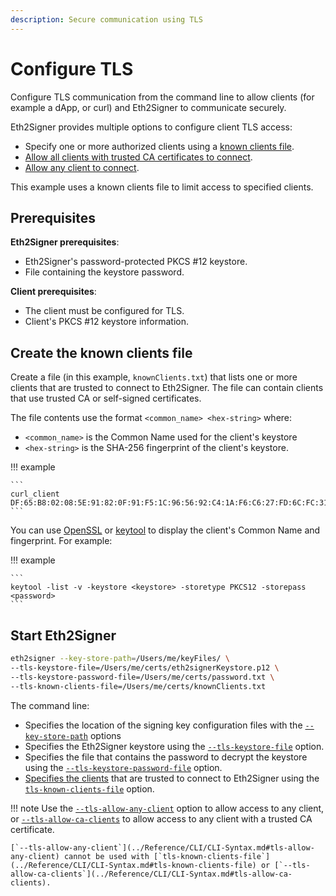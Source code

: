 ```yaml
---
description: Secure communication using TLS
---
```


# Configure TLS

Configure TLS communication from the command line to allow clients (for example a dApp, or curl)
and Eth2Signer to communicate securely.

Eth2Signer provides multiple options to configure client TLS access:

* Specify one or more authorized clients using a [known clients file](#create-the-known-clients-file).
* [Allow all clients with trusted CA certificates to connect].
* [Allow any client to connect].

This example uses a known clients file to limit access to specified clients.

## Prerequisites

**Eth2Signer prerequisites**:

* Eth2Signer's password-protected PKCS #12 keystore.
* File containing the keystore password.

**Client prerequisites**:

* The client must be configured for TLS.
* Client's PKCS #12 keystore information.

## Create the known clients file

Create a file (in this example, `knownClients.txt`) that lists one or more clients
that are trusted to connect to Eth2Signer. The file can contain clients that use trusted CA
or self-signed certificates.

The file contents use the format `<common_name> <hex-string>` where:

* `<common_name>` is the Common Name used for the client's keystore
* `<hex-string>` is the SHA-256 fingerprint of the client's keystore.

!!! example

    ```
    curl_client DF:65:B8:02:08:5E:91:82:0F:91:F5:1C:96:56:92:C4:1A:F6:C6:27:FD:6C:FC:31:F2:BB:90:17:22:59:5B:50
    ```

You can use [OpenSSL](https://www.openssl.org/) or
[keytool](https://docs.oracle.com/javase/6/docs/technotes/tools/solaris/keytool.html)
to display the client's Common Name and fingerprint. For example:

!!! example

    ```
    keytool -list -v -keystore <keystore> -storetype PKCS12 -storepass <password>
    ```

## Start Eth2Signer

```bash
eth2signer --key-store-path=/Users/me/keyFiles/ \
--tls-keystore-file=/Users/me/certs/eth2signerKeystore.p12 \
--tls-keystore-password-file=/Users/me/certs/password.txt \
--tls-known-clients-file=/Users/me/certs/knownClients.txt
```

The command line:

* Specifies the location of the signing key configuration files
    with the [`--key-store-path`](../Reference/CLI/CLI-Syntax.md#key-store-path) options
* Specifies the Eth2Signer keystore using the
    [`--tls-keystore-file`](../Reference/CLI/CLI-Syntax.md#tls-keystore-file) option.
* Specifies the file that contains the password to decrypt the keystore using the
    [`--tls-keystore-password-file`](../Reference/CLI/CLI-Syntax.md#tls-keystore-password-file) option.
* [Specifies the clients](#create-the-known-clients-file) that are trusted to connect to Eth2Signer
    using the [`tls-known-clients-file`](../Reference/CLI/CLI-Syntax.md#tls-known-clients-file) option.

!!! note
    Use the [`--tls-allow-any-client`](../Reference/CLI/CLI-Syntax.md#tls-allow-any-client) option to allow
    access to any client, or [`--tls-allow-ca-clients`](../Reference/CLI/CLI-Syntax.md#tls-allow-ca-clients)
    to allow access to any client with a trusted CA certificate.

    [`--tls-allow-any-client`](../Reference/CLI/CLI-Syntax.md#tls-allow-any-client) cannot be used with [`tls-known-clients-file`](../Reference/CLI/CLI-Syntax.md#tls-known-clients-file) or [`--tls-allow-ca-clients`](../Reference/CLI/CLI-Syntax.md#tls-allow-ca-clients).

<!-- links -->
[Allow all clients with trusted CA certificates to connect]: ../Reference/CLI/CLI-Syntax.md#tls-allow-ca-clients
[Allow any client to connect]: ../Reference/CLI/CLI-Syntax.md#tls-allow-any-client
